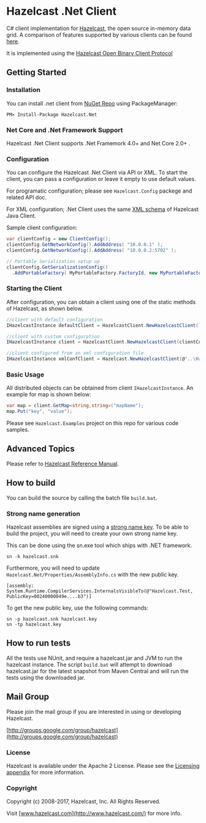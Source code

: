 # Hazelcast .Net Client

C# client implementation for [Hazelcast](https://github.com/hazelcast/hazelcast), the open source in-memory data grid. 
A comparison of features supported by various clients can be found [here](https://hazelcast.org/clients-languages/).

It is implemented using the [Hazelcast Open Binary Client Protocol](http://hazelcast.org/docs/protocol/1.0-developer-preview/client-protocol.html) 

## Getting Started

### Installation

You can install .net client from [NuGet Repo](https://www.nuget.org/packages/Hazelcast.Net/) using PackageManager:

```
PM> Install-Package Hazelcast.Net
```

### Net Core and .Net Framework Support

Hazelcast .Net Client supports .Net Framemork 4.0+ and Net Core 2.0+ . 

### Configuration
You can configure the Hazelcast .Net Client via API or XML. To start the client, you can pass a configuration or leave it empty to use default values.

For programatic configuration; please see `Hazelcast.Config` packege and related API doc. 

For XML configuration; .Net Client uses the same [XML schema](http://www.hazelcast.com/schema/client-config) of Hazelcast Java Client.

Sample client configuration:

```cs
var clientConfig = new ClientConfig();
clientConfig.GetNetworkConfig().AddAddress( "10.0.0.1" );
clientConfig.GetNetworkConfig().AddAddress( "10.0.0.2:5702" );

// Portable Serialization setup up 
clientConfig.GetSerializationConfig()
  .AddPortableFactory( MyPortableFactory.FactoryId, new MyPortableFactory() );

```

### Starting the Client
After configuration, you can obtain a client using one of the static methods of Hazelcast, as shown below.

```cs
//client with default configuration
IHazelcastInstance defaultClient = HazelcastClient.NewHazelcastClient();

//client with custom configuration
IHazelcastInstance client = HazelcastClient.NewHazelcastClient(clientConfig);

//client configured from an xml configuration file 
IHazelcastInstance xmlConfClient = Hazelcast.NewHazelcastClient(@"..\Hazelcast.Net\Resources\hazelcast-client.xml");
```

### Basic Usage

All distributed objects can be obtained from client `IHazelcastInstance`. An example for map is shown below:

```cs
var map = client.GetMap<string,string>("mapName");
map.Put("key", "value");

```
Please see `Hazelcast.Examples` project on this repo for various code samples.

## Advanced Topics

Please refer to [Hazelcast Reference Manual](http://docs.hazelcast.org/docs/latest/manual/html-single/index.html).

## How to build

You can build the source by calling the batch file `build.bat`.

### Strong name generation

Hazelcast assemblies are signed using a [strong name key](https://msdn.microsoft.com/en-us/library/wd40t7ad.aspx). To be able to build the project, you will need to 
create your own strong name key.

This can be done using the sn.exe tool which ships with .NET framework.

```
sn -k hazelcast.snk
```

Furthermore, you will need to update `Hazelcast.Net/Properties/AssemblyInfo.cs` with the new public key. 

```
[assembly: System.Runtime.CompilerServices.InternalsVisibleTo(@"Hazelcast.Test, PublicKey=00240000049e....b3")]
```

To get the new public key, use the following commands:

```
sn -p hazelcast.snk hazelcast.key
sn -tp hazelcast.key
```

## How to run tests

All the tests use NUnit, and require a hazelcast.jar and JVM to run the hazelcast instance. The script `build.bat` will attempt to download hazelcast.jar for the latest snapshot from Maven Central and will run the tests using the downloaded jar. 

## Mail Group

Please join the mail group if you are interested in using or developing Hazelcast.

[http://groups.google.com/group/hazelcast](http://groups.google.com/group/hazelcast)

### License

Hazelcast is available under the Apache 2 License. Please see the [Licensing appendix](http://docs.hazelcast.org/docs/latest/manual/html-single/index.html#license-questions) for more information.

### Copyright

Copyright (c) 2008-2017, Hazelcast, Inc. All Rights Reserved.

Visit [www.hazelcast.com](http://www.hazelcast.com/) for more info.
